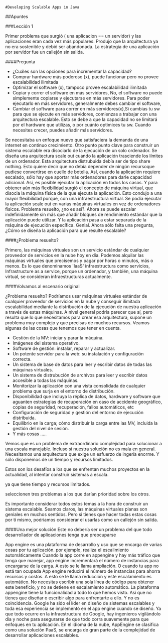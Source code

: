 	#Developing Scalable Apps in Java

##Apuntes 

###Lección 1

Primer problema que surgió ( una aplicacion == un servidor) y las aplicaciones eran cada vez más populares. Produjo que la arquitectura ya no era sostenible y debió ser abandonada. La estrategia de una aplicación por servidor fue un callejón sin salida.


####Pregunta

* ¿Cuáles son las opciones para incrementar la capacidad?
* Comprar hardware más poderoso (x), puede funcionar pero no provee escalabilidad ilimitada
* Optimizar el software (x), tampoco provee escalabilidad ilimitada
* Copiar y correr el software en más servidores, No, el software no puede simplemente copiarse y ejecutarse en más servidores. Para poder ejecutarlo en más servidores, generalmente debes cambiar el software,
* Cambiar el software para correr en más servidores(x),Si cambias tu sw para que se ejecute en más servidores, comienzas a trabajar con una arquitectura escalable. Esto se debe a que la capacidad no se limitará por el hardware que utilizas, o por cuánto optimices tu sw. Cuando necesites crecer, puedes añadir más servidores. 

Se necesitaba un enfoque nuevo que satisfaciera la demanda de una internet en continuo crecimiento.
Otro punto punto clave para construir un sistema escalable era disociarlo de la ejecución de un solo ordenador. Se diseña una arquitectura scale out cuando la aplicación trasciende los límites de un ordenador. Esta arquitectura distrubuida debía ser de tipo share nothing. Esto quiere decir que no debía depender de ningún recursoque pudiese convertirse en cuello de botella. Así, cuando la aplicación requiere escalado, sólo hay que aportar más ordenadores para darle capacidad adicional. Así, es posible ejecutar la aplicación en todos los casos. 
Y para obtener aún más flexibilidad surgió el concepto de máquina virtual, que disocia la máquina física de la que ejecuta la aplicación. Esto condujo a una mayor flexibilidad porque, con una infraestructura virtual. Se podía ejecutar la aplicación scale out en varias máquinas virtuales en vez de ordenadores físicos. Problema resuelto, ¿no es así?. Ahora se puede escalar indefinidamente sin más que añadir bloques de rendimiento estándar que la aplicación puede utilizar. Y la aplicación pasa a estar separada de la máquina de ejecución específica.
Genial. Ahora sólo falta una pregunta, ¿Cómo se diseña la aplicación para que resulte escalable?


####¿Problema resuelto?

Primero, las máquinas virtuales son un servicio estándar de cualquier proveedor de servicios en la nube hoy en día. Podemos alquilar las máquinas virtuales que precisemos y pagar por horas o minutos, más o menos. Es lo que denominamos 'IaaS' infraestructura como servicios, Infrastructure as a service, porque un ordenador, y también, una máquina virtual, se consideran infraestructuras actualmente.

####Volvamos al escenario original

¿Problema resuelto?
Podríamos usar máquinas virtuales estándar de cualquier proveedor de servicios en la nube y conseguir ilimitada escalabilidad mediante la distribución de la ejecución de nuestra aplicación a través de estas máquinas. A nivel general podría parecer que sí, pero resulta que lo que necesitamos para crear esa arquitectura, supone un problema muy complejo y que precisas de muchos recursos. 
Veamos algunas de las cosas que tenemos que tener en cuenta.
* Gestión de la MV: iniciar y parar la máquina.
* Imágenes del sistema operativo. 
* Software de gestión: instalar, reparar y actualizar.
* Un potente servidor para la web: su instalación y configuración correcta.
* Un sistema de base de datos para leer y escribir datos de todas las máquinas virtuales.
* Un sistema de distrubución de archivos para leer y escribir datos accesible a todas las máquinas.
* Monitorizar la aplicación con una vista consolidada de cualquier problema que surja en el entorno de distribución. 
* Disponibilidad que incluya la réplica de datos, hardware y software que aguanten estrategias de recuperación en caso de accidente geográfico, copias de seguridad, recuperación, fallos automáticos, etc 
* Configuración de seguridad y gestión del entorno de ejecución distribuida.
* Equilibrio en la carga; cómo distribuir la carga entre las MV, incluida la gestión del nivel de sesión.
* Y más cosas .....

Vemos que es un problema de extraordinario complejidad para solucionar a una escala manejable. Incluso si nuestra solución no es mala en general.
Necesitamos una arquitectura que exige un esfuerzo de ingería enorme. Y sólo disponemos de un tiempo y recursos limitados. 

Estos son los desafíos a los que se enfrentan muchos proyectos en la actualidad, al intentar construir sistemas a escala.


ya que tiene tiempo y recursos limitados.

seleccionen tres problemas a los que darían prioridad sobre los otros. 

Es importante considerar todos estos temas a la hora de construir un sistema escalable.
Seamos claros, las máquinas virtuales planas son geniales en muchos sentidos. Pero si tienes que hacer todas estas cosas por ti mismo, podriamos considerar el usarlas como un callejón sin salida.

####Una mejor solución
Este no debería ser un problema del que todo desarrollador de aplicaciones tenga que preocuparse


App engine es una plataforma de desarrollo y uso
que se encarga de varias cosas por tu aplicación.
por ejemplo, realiza el escalimiento automáticamente
Cuando la app corre en appengine y hay más tráfico que tenga que manejar, app engine incrementará el número de instancias  para encargarse de la carga. A esto se le llama ampliación. O cuando tu app no está tan ocupada App engine reducirá el número de instancias para ahorra recursos y costos. A esto se le llama reducción y este escalamiento es automático. No necesitas escribir una sola línea de código para obtener este beneficio, y no se detiene en escalamiento automático. La plataforma appengine tiene la funcionalidad a todo lo que hemos visto. Así que no tienes que diseñar o escribir algo para enfrentarte a ello. Y no es coincidencia. Google ha sido el líder en diseño de sistemas escalables y toda esa experiencia se implementó en el app engine cuando se diseñó. Ya que todo ocurre en la infraestructura de Google, hay ingenieros vigilándolo día y noche para asegurarse de que todo corra suavemente para que enfoques en tu aplicación. En el idioma de la nube, AppEngine se clasifica como una solución PaaS, se encarga de gran parte de la complejidad de desarrollar aplicaciones escalables.





